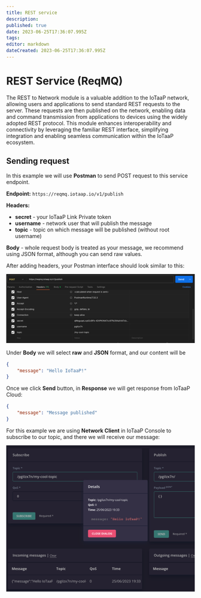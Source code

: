 ```yaml
---
title: REST service
description: 
published: true
date: 2023-06-25T17:36:07.995Z
tags: 
editor: markdown
dateCreated: 2023-06-25T17:36:07.995Z
---
```


# REST Service (ReqMQ)
The REST to Network module is a valuable addition to the IoTaaP network, allowing users and applications to send standard REST requests to the server. These requests are then published on the network, enabling data and command transmission from applications to devices using the widely adopted REST protocol. This module enhances interoperability and connectivity by leveraging the familiar REST interface, simplifying integration and enabling seamless communication within the IoTaaP ecosystem.

## Sending request
In this example we will use **Postman** to send POST request to this service endpoint. 

**Endpoint:** `https://reqmq.iotaap.io/v1/publish`

**Headers:**
- **secret** - your IoTaaP Link Private token
- **username** - network user that will publish the message
- **topic** - topic on which message will be published (without root username)

**Body** - whole request body is treated as your message, we recommend using JSON format, although you can send raw values. 

After adding headers, your Postman interface should look similar to this:

![postman-reqmq-headers.png](/assets/postman-reqmq-headers.png)

Under **Body** we will select **raw** and **JSON** format, and our content will be 

```JSON
{
    "message": "Hello IoTaaP!"
}
```

Once we click **Send** button, in **Response** we will get response from IoTaaP Cloud:
```JSON
{
    "message": "Message published"
}
```

For this example we are using **Network Client** in IoTaaP Console to subscribe to our topic, and there we will receive our message:

![iotaap-console-network-client.png](/assets/iotaap-console-network-client.png)